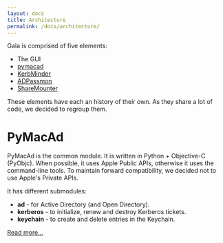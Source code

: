 ```yaml
---
layout: docs
title: Architecture
permalink: /docs/architecture/
---
```



Gala is comprised of five elements:

* The GUI
* [pymacad](https://github.com/Shufflepuck/pymacad)
* [KerbMinder](https://github.com/pmbuko/KerbMinder)
* [ADPassmon](https://github.com/macmule/ADPassMon)
* [ShareMounter](https://github.com/kylecrawshaw/ShareMounter)

These elements have each an history of their own. As they share a lot of code, we decided to regroup them.

# PyMacAd

PyMacAd is the common module. It is written in Python + Objective-C (PyObjc). When possible, it uses Apple Public APIs, otherwise it uses the command-line tools. To maintain forward compatibility, we decided not to use Apple's Private APIs.

It has different submodules:

* **ad** - for Active Directory (and Open Directory).
* **kerberos** - to initialize, renew and destroy Kerberos tickets. 
* **keychain** - to create and delete entries in the Keychain.

[Read more…](pymacad.md)